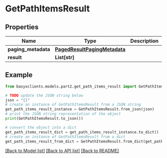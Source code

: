 # GetPathItemsResult


## Properties

Name | Type | Description | Notes
------------ | ------------- | ------------- | -------------
**paging_metadata** | [**PagedResultPagingMetadata**](PagedResultPagingMetadata.md) |  | [optional] 
**result** | **List[str]** |  | [optional] 

## Example

```python
from basyxclients.models.part2.get_path_items_result import GetPathItemsResult

# TODO update the JSON string below
json = "{}"
# create an instance of GetPathItemsResult from a JSON string
get_path_items_result_instance = GetPathItemsResult.from_json(json)
# print the JSON string representation of the object
print(GetPathItemsResult.to_json())

# convert the object into a dict
get_path_items_result_dict = get_path_items_result_instance.to_dict()
# create an instance of GetPathItemsResult from a dict
get_path_items_result_from_dict = GetPathItemsResult.from_dict(get_path_items_result_dict)
```
[[Back to Model list]](../README.md#documentation-for-models) [[Back to API list]](../README.md#documentation-for-api-endpoints) [[Back to README]](../README.md)


